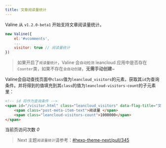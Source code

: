 ```yaml
---
title: 文章阅读量统计
---
```


Valine 从 `v1.2.0-beta1` 开始支持文章阅读量统计。

``` js
new Valine({
    el:'#vcomments',
    ...
    visitor: true // 阅读量统计
})
```

> 如果开启了`阅读量统计`，Valine 会`自动检测` leancloud 应用中是否存在`Counter`类，如果不存在`会自动创建`，**无需手动创建**~


Valine会自动查找页面中`class`值为`leancloud_visitors`的元素，获取其`id`为查询条件。并将得到的值填充到其`class`的值为`leancloud-visitors-count`的子元素里：

``` html
<!-- id 将作为查询条件 -->
<span id="/visitor.html" class="leancloud_visitors" data-flag-title="文章阅读量统计">
    <span class="post-meta-item-text">阅读量 </span>
    <span class="leancloud-visitors-count">1000000</span>
</span>
```
<span id="/visitor.html" class="leancloud_visitors" data-flag-title="文章阅读量统计">
    <span class="post-meta-item-text"> 当前页访问次数 </span>
    <i class="leancloud-visitors-count">0</i>
</span>

> Next 主题`阅读量统计`请参考：[#hexo-theme-next/pull/345](https://github.com/theme-next/hexo-theme-next/pull/345)